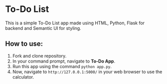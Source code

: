 # To-Do List

This is a simple To-Do List app made using HTML, Python, Flask for backend and Semantic UI for styling.

## How to use:

1. Fork and clone repository.
2. In your command prompt, navigate to **To-Do App**.
3. Run this app using the command `python app.py`.
4. Now, navigate to `http://127.0.0.1:5000/` in your web browser to use the calculator.
